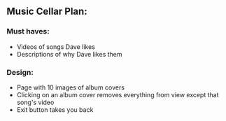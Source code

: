 ## Music Cellar Plan:

### Must haves:

- Videos of songs Dave likes
- Descriptions of why Dave likes them

### Design:

- Page with 10 images of album covers
- Clicking on an album cover removes everything from view except that song's video
- Exit button takes you back
